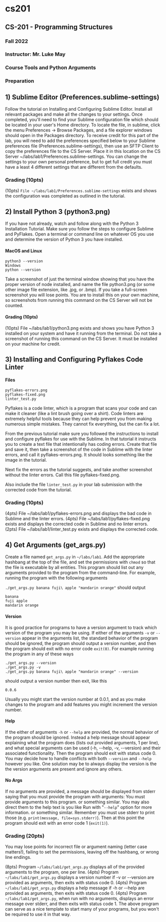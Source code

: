 # cs201


## CS-201 - Programming Structures
### Fall 2022
### Instructor: Mr. Luke May
### Course Tools and Python Arguments
### Preparation

## 1) Sublime Editor (Preferences.sublime-settings)
Follow the tutorial on Installing and Configuring Sublime Editor. Install all relevant packages and make all the changes to your settings. Once completed, you'll need to find your Sublime configuration file which should be located in your user's Home directory. To locate the file, in sublime, click the menu Preferences -> Browse Packages, and a file explorer windows should open in the Packages directory. To receive credit for this part of the lab, you will need to add the preferences specified below to your Sublime preferences file (Preferences.sublime-settings), then use an SFTP Client to copy the preferences file to the CS Server. Place it in this location on the CS Server ~/labs/lab1/Preferences.sublime-settings. You can change the settings to your own personal preference, but to get full credit you must have a least 4 different settings that are different from the defaults.

### Grading (10pts)
(10pts) ```File ~/labs/lab1/Preferences.sublime-settings``` exists and shows the configuration was completed as outlined in the tutorial.



## 2) Install Python 3 (python3.png)
If you have not already, watch and follow along with the Python 3 Installation Tutorial. Make sure you follow the steps to configure Sublime and PyFlakes. Open a terminal or command line on whatever OS you use and determine the version of Python 3 you have installed.

#### MacOS and Linux
```
python3 --version
Windows
python --version
```
Take a screenshot of just the terminal window showing that you have the proper version of node installed, and name the file python3.png (or some other image file extension, like .jpg, or .bmp). If you take a full-screen screenshot you will lose points. You are to install this on your own machine, so screenshots from running this command on the CS Server will not be counted.

#### Grading (10pts)
(10pts) File ~/labs/lab1/python3.png exists and shows you have Python 3 installed on your system and have it running from the terminal. Do not take a screenshot of running this command on the CS Server. It must be installed on your machine for credit.

## 3) Installing and Configuring Pyflakes Code Linter

#### Files
```
pyflakes-errors.png
pyflakes-fixed.png
linter_test.py
```
Pyflakes is a code linter, which is a program that scans your code and can make it cleaner (like a lint brush going over a shirt). Code linters are extremely helpful tools because they can help prevent you from making numerous simple mistakes. They cannot fix everything, but the can fix a lot.

From the previous tutorial make sure you followed the instructions to install and configure pyflakes for use with the Sublime. In that tutorial it instructs you to create a text file that intentionally has coding errors. Create that file and save it, then take a screenshot of the code in Sublime with the linter errors, and call it pyflakes-errors.png. It should looks something like the image in the tutorial.

Next fix the errors as the tutorial suggests, and take another screenshot without the linter errors. Call this file pyflakes-fixed.png.

Also include the file ```linter_test.py``` in your lab submission with the corrected code from the tutorial.

### Grading (10pts)

(4pts) File ~/labs/lab1/pyflakes-errors.png and displays the bad code in Sublime and the linter errors.
(4pts) File ~/labs/lab1/pyflakes-fixed.png exists and displays the corrected code in Sublime and no linter errors.
(2pts) File ~/labs/lab1/linter_test.py exists and displays the corrected code.

## 4) Get Arguments (get_args.py)

Create a file named ```get_args.py``` in ```~/labs/lab1```. Add the appropriate hashbang at the top of the file, and set the permissions with ```chmod``` so that the file is executable by all entities. This program should list out any arguments provided to the program from the command-line. For example, running the program with the following arguments

```./get_args.py banana fuji\ apple "mandarin orange"```
should output
```
banana
fuji apple
mandarin orange
```
#### Version

It is good practice for programs to have a version argument to track which version of the program you may be using. If either of the arguments ```-v``` or ```--version``` appear in the arguments list, the standard behavior of the program should be ignored, the program should output a version number, and then the program should exit with no error code ```exit(0)```. For example running the program in any of these ways
```
./get_args.py --version
./get_args.py -v
./get_args.py banana fuji\ apple "mandarin orange" --version
```
should output a version number then exit, like this
```
0.0.6
```
Usually you might start the version number at 0.0.1, and as you make changes to the program and add features you might increment the version number.

#### Help

If the either of arguments ```-h``` or ```--help``` are provided, the normal behavior of the program should be ignored. Instead a help message should appear explaining what the program does (lists out provided arguments, 1 per line), and what special arguments can be used (-h, --help, -v, --version) and their associated functionality. Then the program should exit with status code 0. You may decide how to handle conflicts with both ```--version``` and ```--help``` however you like. One solution may be to always display the version is the the version arguments are present and ignore any others.

#### No Args

If no arguments are provided, a message should be displayed from stderr saying that you must provide the program with arguments: You must provide arguments to this program. or something similar. You may also direct them to the help text is you like Run with "```--help```" option for more information. or something similar. Remember you must use stderr to print those (e.g. ```print(message, file=sys.stderr)```). Then at this point the program should exit with an error code 1 (```exit(1)```).

### Grading (20pts)

You may lose points for incorrect file or argument naming (letter case matters!), failing to set the permissions, leaving off the hashbang, or wrong line endings.

(8pts) Program ```~/labs/lab1/get_args.py``` displays all of the provided arguments to the program, one per line.
(4pts) Program ```~/labs/lab1/get_args.py``` displays a version number if -v or --version are provided as arguments, then exits with status code 0.
(4pts) Program ```~/labs/lab1/get_args.py``` displays a help message if -h or --help are provided as arguments, then exits with status code 0.
(4pts) Program ```~/labs/lab1/get_args.py```, when run with no arguments, displays an error message over stderr, and then exits with status code 1.
The above program can serve as a nice template to start many of your programs, but you won't be required to use it in that way.

